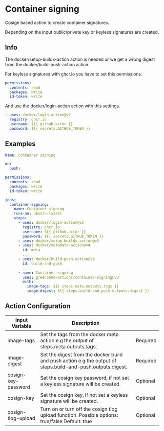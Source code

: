 # Container signing

Cosign based action to create container signatures.

Depending on the input public/private key or keyless signatures are created.

## Info

The docker/setup-buildx-action action is needed or we get a wrong digest from
 the docker/build-push-action action.

For keyless signatures with ghcr.io you have to set this permissions.

```yml
permissions:
  contents: read
  packages: write
  id-token: write
```

And use the docker/login-action action with this settings.

```yml
- uses: docker/login-action@v2
  registry: ghcr.io
  username: ${{ github.actor }}
  password: ${{ secrets.GITHUB_TOKEN }}
```

## Examples

```yml
name: Container signing

on:
  push:

permissions:
  contents: read
  packages: write
  id-token: write

jobs:
  container-signing:
    name: Container signing
    runs-on: ubuntu-latest
    steps:
      - uses: docker/login-action@v2
        registry: ghcr.io
        username: ${{ github.actor }}
        password: ${{ secrets.GITHUB_TOKEN }}
      - uses: docker/setup-buildx-action@v2
      - uses: docker/metadata-action@v4
        id: meta
        ...
      - uses: docker/build-push-action@v6
        id: build-and-push
        ...
      - name: Container signing
        uses: greenbone/actions/container-signing@v3
        with:
          image-tags: ${{ steps.meta.outputs.tags }}
          image-digest: ${{ steps.build-and-push.outputs.digest }}
```

## Action Configuration

|Input Variable|Description| |
|--------------|-----------|--------|
|image-tags|Set the tags from the docker meta action e.g the output of steps.meta.outputs.tags.|Required|
|image-digest|Set the digest from the docker build and push action e.g the output of steps.build-and-push.outputs.digest.|Required|
|cosign-key-password|Set the cosign key password, if not set a keyless signature will be created.|Optional|
|cosign-key|Set the cosign key, if not set a keyless signature will be created.|Optional|
|cosign-tlog-upload|Turn on or turn off the cosign tlog upload function. Possible options: true/false Default: true|Optional|
